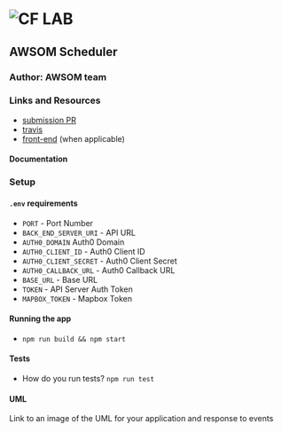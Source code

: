 # ![CF](http://i.imgur.com/7v5ASc8.png) LAB

## AWSOM Scheduler

### Author: AWSOM team

### Links and Resources

- [submission PR](http://xyz.com)
- [travis](https://travis-ci.com/cf-awsom-scheduler/front-end)
- [front-end](https://cf-awsom-scheduler.herokuapp.com) (when applicable)

#### Documentation

### Setup

#### `.env` requirements

- `PORT` - Port Number
- `BACK_END_SERVER_URI` - API URL
- `AUTH0_DOMAIN` Auth0 Domain
- `AUTH0_CLIENT_ID` - Auth0 Client ID
- `AUTH0_CLIENT_SECRET` - Auth0 Client Secret
- `AUTH0_CALLBACK_URL` - Auth0 Callback URL
- `BASE_URL` - Base URL
- `TOKEN` - API Server Auth Token
- `MAPBOX_TOKEN` - Mapbox Token

#### Running the app

- `npm run build && npm start`

#### Tests

- How do you run tests? `npm run test`

#### UML

Link to an image of the UML for your application and response to events
